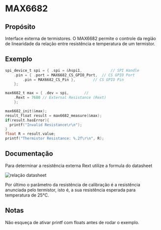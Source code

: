 # MAX6682

## Propósito
Interface externa de termistores. O MAX6682 permite o controle da região de
linearidade da relação entre resistência e temperatura de um termistor.


## Exemplo
```c
spi_device_t spi = { .spi = &hspi1, 			// SPI Handle
    .pin = { .port = MAX6682_CS_GPIO_Port, 	// CS GPIO Port
        .pin = MAX6682_CS_Pin },		// CS GPIO Pin
    };

max6682_t max = { .dev = spi,		//
    .Rext = 7680 // External Resistance (Rext)
    };

max6682_init(&max);
result_float result = max6682_measure(&max);
if(result.hasError){
  printf("Invalid Resistance\r\n");
}
float R = result.value;
printf("Thermistor Resistance: %.2f\r\n", R);
```

## Documentação

Para determinar a resistência externa Rext utilize a formula do datasheet

![relação datasheet](https://i.imgur.com/9JAlXYt.png)

Por último o parãmetro da resistência de calibração é a resistência 
anunciada pelo termistor, isto é, a sua resistência esperada para temperatura
de 25°C.

## Notas
Não esqueça de ativar printf com floats antes de rodar o exemplo.
